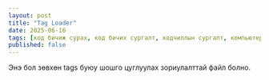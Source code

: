 ```yaml
---
layout: post
title: "Tag Loader"
date: 2025-06-16
tags: [код бичиж сурах, код бичих сургалт, кодчиллын сургалт, компьютерын сургалт, computeriin surgalt, computer surgalt, code bichij surah, kod bichij surah, kod bichih surgalt, komputer surgalt]
published: false
---
```


Энэ бол зөвхөн tags буюу шошго цуглуулах зориулалттай файл болно.
